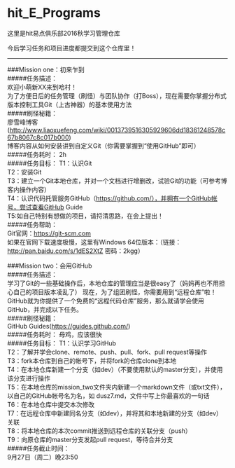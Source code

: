 # hit_E_Programs
这里是hit易点俱乐部2016秋学习管理仓库

今后学习任务和项目进度都提交到这个仓库里！  

---

###Mission one：初来乍到  
#####任务描述：  
    欢迎小萌新XX来到哈村！  
    为了方便日后的任务管理（刷怪）与团队协作（打Boss），现在需要你掌握分布式版本控制工具Git（上古神器）的基本使用方法  
#####刷怪秘籍：  
    廖雪峰博客(http://www.liaoxuefeng.com/wiki/0013739516305929606dd18361248578c67b8067c8c017b000)  
    博客内容从如何安装讲到自定义Git（你需要掌握到“使用GitHub”即可）  
#####任务耗时：
    2h  
#####任务目标：
    T1：认识Git  
    T2：安装Git  
    T3：建立一个Git本地仓库，并对一个文档进行增删改，试验Git的功能（可参考博客内操作内容）  
    T4：认识代码托管服务GitHub（https://github.com/），并拥有一个GitHub帐号，尝试查看GitHub Guide  
    T5:如自己特别有想做的项目，请捋清思路，在会上提出！       
#####任务帮助：  
	  Git官网：https://git-scm.com  
	  如果在官网下载速度极慢，这里有Windows 64位版本：（链接：http://pan.baidu.com/s/1dES2XtZ 密码：2kgg）  


###Mission two：会用GitHub  
#####任务描述：  
    学习了Git的一些基础操作后，本地仓库的管理应当是很easy了（妈妈再也不用担心自己的项目版本凌乱了） 
    现在，为了组团刷怪，你需要用到“远程仓库”啦！  
    GitHub就为你提供了一个免费的“远程代码仓库”服务，那么就请学会使用GitHub，并完成以下任务。  
#####刷怪秘籍：  
    GitHub Guides(https://guides.github.com/)  
#####任务耗时：
    母鸡，应该很快  
#####任务目标：
    T1：认识学习GitHub  
    T2：了解并学会clone、remote、push、pull、fork、pull request等操作    
    T3：fork本仓库到自己的帐号下，并将fork的仓库clone到本地  
    T4：在本地仓库新建一个分支（如dev）（不要使用默认的master分支），并使用该分支进行操作  
    T5：在本地仓库的mission_two文件夹内新建一个markdown文件（或txt文件），以自己的GitHub帐号名为名，如 dusz7.md，文件中写上你最喜欢的一句话       
    T6：在本地仓库中提交本次修改  
	T7：在远程仓库中新建同名分支（如dev），并将其和本地新建的分支（如dev）关联  
	T8：将本地仓库的本次commit推送到远程仓库的关联分支（push）  
	T9：向原仓库的master分支发起pull request，等待合并分支  
#####任务截止时间：  
	9月27日（周二）晚23:50
